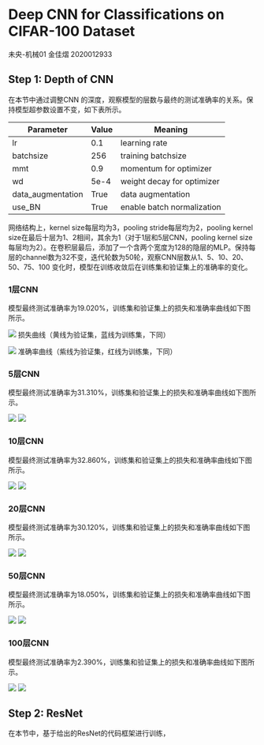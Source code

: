 # Deep CNN for Classifications on CIFAR-100 Dataset
未央-机械01 金佳熠 2020012933

## Step 1: Depth of CNN
在本节中通过调整CNN 的深度，观察模型的层数与最终的测试准确率的关系。保持模型超参数设置不变，如下表所示。

| Parameter | Value | Meaning |
| --------- | ------| -------|
| lr | 0.1 | learning rate|
| batchsize | 256 | training batchsize |
| mmt | 0.9 | momentum for optimizer |
| wd | 5e-4 | weight decay for optimizer |
| data_augmentation | True | data augmentation |
| use_BN | True | enable batch normalization |

网络结构上，kernel size每层均为3，pooling stride每层均为2，pooling kernel size在最后十层为1、2相间，其余为1（对于1层和5层CNN，pooling kernel size每层均为2）。在卷积层最后，添加了一个含两个宽度为128的隐层的MLP。保持每层的channel数为32不变，迭代轮数为50轮，观察CNN层数从1、5、10、20、50、75、100 变化时，模型在训练收敛后在训练集和验证集上的准确率的变化。

### 1层CNN
模型最终测试准确率为19.020%，训练集和验证集上的损失和准确率曲线如下图所示。

![](result/step1_1_loss.jpg)
损失曲线（黄线为验证集，蓝线为训练集，下同）

![](result/step1_1_acc.jpg)
准确率曲线（紫线为验证集，红线为训练集，下同）

### 5层CNN
模型最终测试准确率为31.310%，训练集和验证集上的损失和准确率曲线如下图所示。

![](result/step1_5_loss.jpg)
![](result/step1_5_acc.jpg)

### 10层CNN
模型最终测试准确率为32.860%，训练集和验证集上的损失和准确率曲线如下图所示。

![](result/step1_10_loss.jpg)
![](result/step1_10_acc.jpg)

### 20层CNN
模型最终测试准确率为30.120%，训练集和验证集上的损失和准确率曲线如下图所示。

![](result/step1_20_loss.jpg)
![](result/step1_20_acc.jpg)

### 50层CNN
模型最终测试准确率为18.050%，训练集和验证集上的损失和准确率曲线如下图所示。

![](result/step1_50_loss.jpg)
![](result/step1_50_acc.jpg)

### 100层CNN
模型最终测试准确率为2.390%，训练集和验证集上的损失和准确率曲线如下图所示。

![](result/step1_100_loss.jpg)
![](result/step1_100_acc.jpg)

## Step 2: ResNet
在本节中，基于给出的ResNet的代码框架进行训练，

